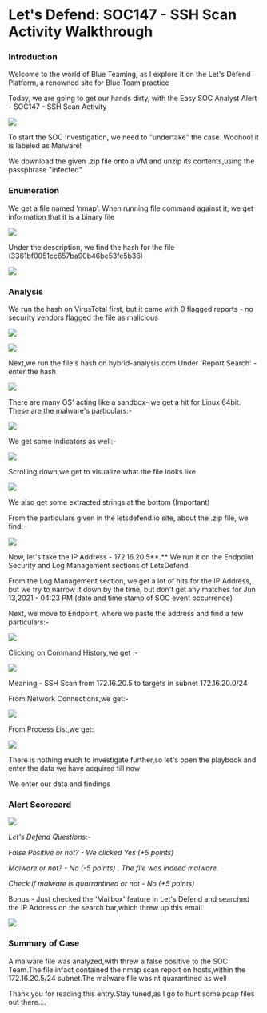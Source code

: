 # Let's Defend:  SOC147 - SSH Scan Activity Walkthrough

### Introduction

Welcome to the world of Blue Teaming, as I explore it on the Let's Defend Platform, a renowned site for Blue Team practice

Today, we are going to get our hands dirty, with the Easy SOC Analyst Alert - SOC147 - SSH Scan Activity

![](https://noelatvitb.gitbook.io/\~/files/v0/b/gitbook-x-prod.appspot.com/o/spaces%2FjXrTe5fpSNlEk4rpmYxs%2Fuploads%2FJeiGoPQBWH4Yf5q4Q1jg%2F2.png?alt=media\&token=076d2d5d-fa82-4e81-a8be-dbd62972db6d)

To start the SOC Investigation, we need to "undertake" the case. Woohoo! it is labeled as Malware!

We download the given .zip file onto a VM and unzip its contents,using the passphrase "infected"

### Enumeration

We get a file named 'nmap'. When running file command against it, we get information that it is a binary file

![](https://noelatvitb.gitbook.io/\~/files/v0/b/gitbook-x-prod.appspot.com/o/spaces%2FjXrTe5fpSNlEk4rpmYxs%2Fuploads%2FLXPSbajprIvhLz5Q8hwV%2F111.png?alt=media\&token=4035f4bd-88c6-4d45-8167-65f8b9d7b5ee)

Under the description, we find the hash for the file (3361bf0051cc657ba90b46be53fe5b36)

![](https://noelatvitb.gitbook.io/\~/files/v0/b/gitbook-x-prod.appspot.com/o/spaces%2FjXrTe5fpSNlEk4rpmYxs%2Fuploads%2FS9XYLICNTQhqdBP79gG8%2F110.png?alt=media\&token=61b785dd-7bf1-4197-92cc-94095d80b88a)

### Analysis

We run the hash on VirusTotal first, but it came with 0 flagged reports - no security vendors flagged the file as malicious

![](https://noelatvitb.gitbook.io/\~/files/v0/b/gitbook-x-prod.appspot.com/o/spaces%2FjXrTe5fpSNlEk4rpmYxs%2Fuploads%2FodRSbgYfbnxfpLHluTgQ%2F1.png?alt=media\&token=68a2bf07-5fd7-4f0e-a7c5-df5542241515)

![](https://noelatvitb.gitbook.io/\~/files/v0/b/gitbook-x-prod.appspot.com/o/spaces%2FjXrTe5fpSNlEk4rpmYxs%2Fuploads%2FMuMgE0bWaMOWGhrXdbPS%2F2.png?alt=media\&token=340b3d25-635e-4767-b861-6873b3649260)

Next,we run the file's hash on hybrid-analysis.com Under 'Report Search' - enter the hash

![](https://noelatvitb.gitbook.io/\~/files/v0/b/gitbook-x-prod.appspot.com/o/spaces%2FjXrTe5fpSNlEk4rpmYxs%2Fuploads%2Fm3sUvsGRtytEZ5Z5GiGf%2F3.png?alt=media\&token=758fe954-f15d-43a9-bcec-230b2f975cbe)

There are many OS' acting like a sandbox- we get a hit for Linux 64bit. These are the malware's particulars:-

![](https://noelatvitb.gitbook.io/\~/files/v0/b/gitbook-x-prod.appspot.com/o/spaces%2FjXrTe5fpSNlEk4rpmYxs%2Fuploads%2FwKD1ILfWumdzPHuKyeKh%2F4.png?alt=media\&token=029710e4-316e-4cba-b475-3585aabb6de8)

We get some indicators as well:-

![](https://noelatvitb.gitbook.io/\~/files/v0/b/gitbook-x-prod.appspot.com/o/spaces%2FjXrTe5fpSNlEk4rpmYxs%2Fuploads%2F4LLZMttAvIlS7hxSunuA%2F5.png?alt=media\&token=5364f6d4-d8aa-4a69-826a-4bc1cffc2b12)

Scrolling down,we get to visualize what the file looks like

![](https://noelatvitb.gitbook.io/\~/files/v0/b/gitbook-x-prod.appspot.com/o/spaces%2FjXrTe5fpSNlEk4rpmYxs%2Fuploads%2FNFHI1AdZxGz9Ihv31JrW%2F6.png?alt=media\&token=c7ce71cf-59be-4aea-afd8-5e25cb3e5afe)

We also get some extracted strings at the bottom (Important)

From the particulars given in the letsdefend.io site, about the .zip file, we find:-

![](https://noelatvitb.gitbook.io/\~/files/v0/b/gitbook-x-prod.appspot.com/o/spaces%2FjXrTe5fpSNlEk4rpmYxs%2Fuploads%2FghMpmgpWji1XagM0zaSG%2F7.png?alt=media\&token=65ce5ff7-9de0-4a7b-9a57-c30e95ca4213)

Now, let's take the IP Address - 172.16.20.5**.** We run it on the Endpoint Security and Log Management sections of LetsDefend

From the Log Management section, we get a lot of hits for the IP Address, but we try to narrow it down by the time, but don't get any matches for Jun 13,2021 - 04:23 PM (date and time stamp of SOC event occurrence)

Next, we move to Endpoint, where we paste the address and find a few particulars:-

![](https://noelatvitb.gitbook.io/\~/files/v0/b/gitbook-x-prod.appspot.com/o/spaces%2FjXrTe5fpSNlEk4rpmYxs%2Fuploads%2F14l8ZoNYwSIvjJ4izWL4%2F8.png?alt=media\&token=3b5bcdde-d3ab-4cd9-bc8b-560f5c9c11d2)

Clicking on Command History,we get :-

![](https://noelatvitb.gitbook.io/\~/files/v0/b/gitbook-x-prod.appspot.com/o/spaces%2FjXrTe5fpSNlEk4rpmYxs%2Fuploads%2FyEqxmEUN8InrDHt1gVtC%2F9.png?alt=media\&token=2ea31857-9b7a-4306-9445-fda7e1e912ae)

Meaning - SSH Scan from 172.16.20.5 to targets in subnet 172.16.20.0/24

From Network Connections,we get:-

![](https://noelatvitb.gitbook.io/\~/files/v0/b/gitbook-x-prod.appspot.com/o/spaces%2FjXrTe5fpSNlEk4rpmYxs%2Fuploads%2FrEOLdPaczsr5yGdpzexV%2F9\(1\).png?alt=media\&token=af43f58b-69ad-4f9f-8c27-b19a31dc8667)

From Process List,we get:

![](https://noelatvitb.gitbook.io/\~/files/v0/b/gitbook-x-prod.appspot.com/o/spaces%2FjXrTe5fpSNlEk4rpmYxs%2Fuploads%2FSWVJ2Dtbui7fLY4S6zzr%2F10.png?alt=media\&token=2409ea8a-6bc7-4737-b591-e6c39ff1c49c)

There is nothing much to investigate further,so let's open the playbook and enter the data we have acquired till now

We enter our data and findings

### Alert Scorecard

![](https://noelatvitb.gitbook.io/\~/files/v0/b/gitbook-x-prod.appspot.com/o/spaces%2FjXrTe5fpSNlEk4rpmYxs%2Fuploads%2FqmlyKJ9prFaOHslWJZ7c%2F11.png?alt=media\&token=76d1f192-85be-4051-97b5-7e94a16eabaf)

_Let's Defend Questions:-_

_False Positive or not? - We clicked Yes (+5 points)_

_Malware or not? - No (-5 points) . The file was indeed malware._

_Check if malware is quarrantined or not - No (+5 points)_

Bonus - Just checked the 'Mailbox' feature in Let's Defend and searched the IP Address on the search bar,which threw up this email

![](https://noelatvitb.gitbook.io/\~/files/v0/b/gitbook-x-prod.appspot.com/o/spaces%2FjXrTe5fpSNlEk4rpmYxs%2Fuploads%2FNiVKXWBY5TOtDDyaQAyg%2F12.png?alt=media\&token=c4d10c60-a416-4dbc-b0be-a30db69cbebe)

### Summary of Case

A malware file was analyzed,with threw a false positive to the SOC Team.The file infact contained the nmap scan report on hosts,within the 172.16.20.5/24 subnet.The malware file was'nt quarantined as well

Thank you for reading this entry.Stay tuned,as I go to hunt some pcap files out there....
